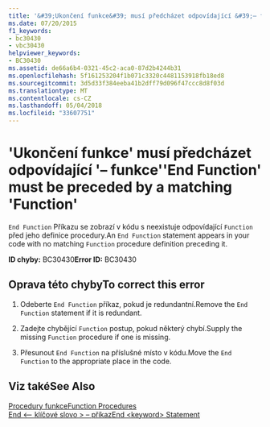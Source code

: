 ```yaml
---
title: '&#39;Ukončení funkce&#39; musí předcházet odpovídající &#39;– funkce&#39;'
ms.date: 07/20/2015
f1_keywords:
- bc30430
- vbc30430
helpviewer_keywords:
- BC30430
ms.assetid: de66a6b4-0321-45c2-aca0-87d2b4244b31
ms.openlocfilehash: 5f161253204f1b071c3320c4481153918fb18ed8
ms.sourcegitcommit: 3d5d33f384eeba41b2dff79d096f47ccc8d8f03d
ms.translationtype: MT
ms.contentlocale: cs-CZ
ms.lasthandoff: 05/04/2018
ms.locfileid: "33607751"
---
```

# <a name="39end-function39-must-be-preceded-by-a-matching-39function39"></a><span data-ttu-id="b487b-102">&#39;Ukončení funkce&#39; musí předcházet odpovídající &#39;– funkce&#39;</span><span class="sxs-lookup"><span data-stu-id="b487b-102">&#39;End Function&#39; must be preceded by a matching &#39;Function&#39;</span></span>
<span data-ttu-id="b487b-103">`End Function` Příkazu se zobrazí v kódu s neexistuje odpovídající `Function` před jeho definice procedury.</span><span class="sxs-lookup"><span data-stu-id="b487b-103">An `End Function` statement appears in your code with no matching `Function` procedure definition preceding it.</span></span>  
  
 <span data-ttu-id="b487b-104">**ID chyby:** BC30430</span><span class="sxs-lookup"><span data-stu-id="b487b-104">**Error ID:** BC30430</span></span>  
  
## <a name="to-correct-this-error"></a><span data-ttu-id="b487b-105">Oprava této chyby</span><span class="sxs-lookup"><span data-stu-id="b487b-105">To correct this error</span></span>  
  
1.  <span data-ttu-id="b487b-106">Odeberte `End Function` příkaz, pokud je redundantní.</span><span class="sxs-lookup"><span data-stu-id="b487b-106">Remove the `End Function` statement if it is redundant.</span></span>  
  
2.  <span data-ttu-id="b487b-107">Zadejte chybějící `Function` postup, pokud některý chybí.</span><span class="sxs-lookup"><span data-stu-id="b487b-107">Supply the missing `Function` procedure if one is missing.</span></span>  
  
3.  <span data-ttu-id="b487b-108">Přesunout `End Function` na příslušné místo v kódu.</span><span class="sxs-lookup"><span data-stu-id="b487b-108">Move the `End Function` to the appropriate place in the code.</span></span>  
  
## <a name="see-also"></a><span data-ttu-id="b487b-109">Viz také</span><span class="sxs-lookup"><span data-stu-id="b487b-109">See Also</span></span>  
 [<span data-ttu-id="b487b-110">Procedury funkce</span><span class="sxs-lookup"><span data-stu-id="b487b-110">Function Procedures</span></span>](../../visual-basic/programming-guide/language-features/procedures/function-procedures.md)  
 [<span data-ttu-id="b487b-111">End \<– klíčové slovo > – příkaz</span><span class="sxs-lookup"><span data-stu-id="b487b-111">End \<keyword> Statement</span></span>](../../visual-basic/language-reference/statements/end-keyword-statement.md)
